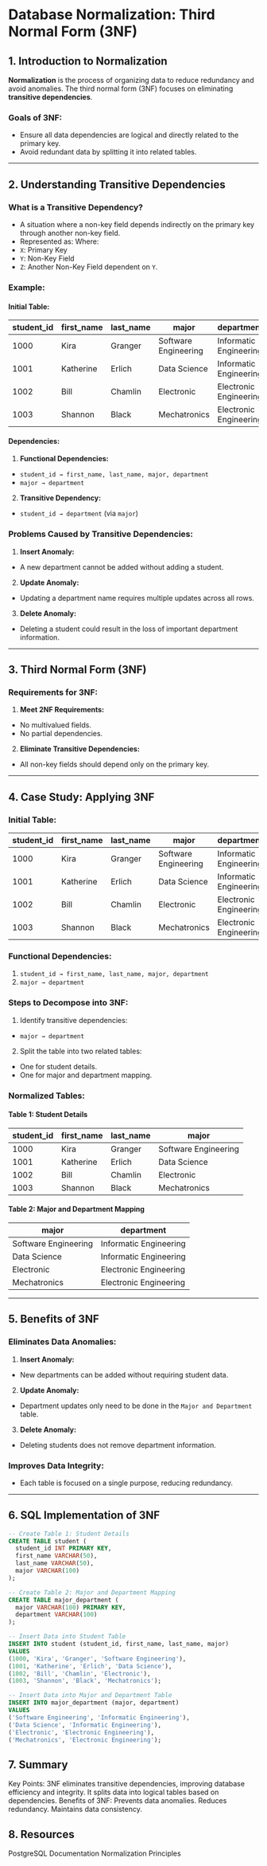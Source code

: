 # Database Normalization: Third Normal Form (3NF)

## 1. Introduction to Normalization

**Normalization** is the process of organizing data to reduce redundancy and avoid anomalies. The third normal form (3NF) focuses on eliminating **transitive dependencies**.

### Goals of 3NF:
- Ensure all data dependencies are logical and directly related to the primary key.
- Avoid redundant data by splitting it into related tables.

---

## 2. Understanding Transitive Dependencies

### What is a Transitive Dependency?
- A situation where a non-key field depends indirectly on the primary key through another non-key field.
- Represented as:
Where:
- `X`: Primary Key
- `Y`: Non-Key Field
- `Z`: Another Non-Key Field dependent on `Y`.

### Example:
#### Initial Table:
| student_id | first_name | last_name | major                | department             |
|------------|------------|-----------|----------------------|------------------------|
| 1000       | Kira       | Granger   | Software Engineering | Informatic Engineering |
| 1001       | Katherine  | Erlich    | Data Science         | Informatic Engineering |
| 1002       | Bill       | Chamlin   | Electronic           | Electronic Engineering |
| 1003       | Shannon    | Black     | Mechatronics         | Electronic Engineering |

#### Dependencies:
1. **Functional Dependencies:**
 - `student_id → first_name, last_name, major, department`
 - `major → department`

2. **Transitive Dependency:**
 - `student_id → department` (via `major`)

### Problems Caused by Transitive Dependencies:
1. **Insert Anomaly:**
 - A new department cannot be added without adding a student.

2. **Update Anomaly:**
 - Updating a department name requires multiple updates across all rows.

3. **Delete Anomaly:**
 - Deleting a student could result in the loss of important department information.

---

## 3. Third Normal Form (3NF)

### Requirements for 3NF:
1. **Meet 2NF Requirements:**
 - No multivalued fields.
 - No partial dependencies.

2. **Eliminate Transitive Dependencies:**
 - All non-key fields should depend only on the primary key.

---

## 4. Case Study: Applying 3NF

### Initial Table:
| student_id | first_name | last_name | major                | department             |
|------------|------------|-----------|----------------------|------------------------|
| 1000       | Kira       | Granger   | Software Engineering | Informatic Engineering |
| 1001       | Katherine  | Erlich    | Data Science         | Informatic Engineering |
| 1002       | Bill       | Chamlin   | Electronic           | Electronic Engineering |
| 1003       | Shannon    | Black     | Mechatronics         | Electronic Engineering |

### Functional Dependencies:
1. `student_id → first_name, last_name, major, department`
2. `major → department`

### Steps to Decompose into 3NF:
1. Identify transitive dependencies:
 - `major → department`
2. Split the table into two related tables:
 - One for student details.
 - One for major and department mapping.

### Normalized Tables:

#### **Table 1: Student Details**
| student_id | first_name | last_name | major                |
|------------|------------|-----------|----------------------|
| 1000       | Kira       | Granger   | Software Engineering |
| 1001       | Katherine  | Erlich    | Data Science         |
| 1002       | Bill       | Chamlin   | Electronic           |
| 1003       | Shannon    | Black     | Mechatronics         |

#### **Table 2: Major and Department Mapping**
| major                | department             |
|----------------------|------------------------|
| Software Engineering | Informatic Engineering |
| Data Science         | Informatic Engineering |
| Electronic           | Electronic Engineering |
| Mechatronics         | Electronic Engineering |

---

## 5. Benefits of 3NF

### Eliminates Data Anomalies:
1. **Insert Anomaly:**
 - New departments can be added without requiring student data.
2. **Update Anomaly:**
 - Department updates only need to be done in the `Major and Department` table.
3. **Delete Anomaly:**
 - Deleting students does not remove department information.

### Improves Data Integrity:
- Each table is focused on a single purpose, reducing redundancy.

---

## 6. SQL Implementation of 3NF

```sql
-- Create Table 1: Student Details
CREATE TABLE student (
  student_id INT PRIMARY KEY,
  first_name VARCHAR(50),
  last_name VARCHAR(50),
  major VARCHAR(100)
);

-- Create Table 2: Major and Department Mapping
CREATE TABLE major_department (
  major VARCHAR(100) PRIMARY KEY,
  department VARCHAR(100)
);

-- Insert Data into Student Table
INSERT INTO student (student_id, first_name, last_name, major)
VALUES
(1000, 'Kira', 'Granger', 'Software Engineering'),
(1001, 'Katherine', 'Erlich', 'Data Science'),
(1002, 'Bill', 'Chamlin', 'Electronic'),
(1003, 'Shannon', 'Black', 'Mechatronics');

-- Insert Data into Major and Department Table
INSERT INTO major_department (major, department)
VALUES
('Software Engineering', 'Informatic Engineering'),
('Data Science', 'Informatic Engineering'),
('Electronic', 'Electronic Engineering'),
('Mechatronics', 'Electronic Engineering');
```
## 7. Summary
Key Points:
3NF eliminates transitive dependencies, improving database efficiency and integrity.
It splits data into logical tables based on dependencies.
Benefits of 3NF:
Prevents data anomalies.
Reduces redundancy.
Maintains data consistency.
## 8. Resources
PostgreSQL Documentation
Normalization Principles
